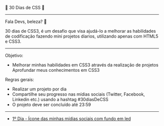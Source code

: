 🚀 30 Dias de CSS 🚀
<hr>

Fala Devs, beleza? 🤘

30 dias de CSS3, é um desafio que visa ajudá-lo a melhorar as habilidades de codificação fazendo mini projetos diarios, utilizando apenas com HTML5 e CSS3.
<hr>

Objetivo:
<ul><li>
Melhorar minhas habilidades em CSS3 através da realização de projetos
Aprofundar meus conhecimentos em CSS3
	</li></ul>
Regras gerais:
<ul><li>
	Realizar um projeto por dia</li>
<li>
	Compartilhe seu progresso nas mídias sociais (Twitter, Facebook, Linkedin etc.) usando a hashtag #30diasDeCSS</li>
<li>
	O projeto deve ser concluído até 23:59</li>
	</ul>
	<hr>

<ul>
	<li><a href="https://github.com/guibustamante/30Dias-CSS/tree/master/Dia%201">
		1º Dia - Ícone das minhas mídias sociais com fundo em led</a>
	</li>
	</ul>
